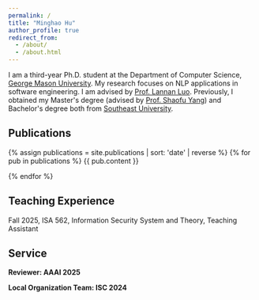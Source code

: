 ```yaml
---
permalink: /
title: "Minghao Hu"
author_profile: true
redirect_from: 
  - /about/
  - /about.html
---
```


I am a third-year Ph.D. student at the Department of Computer Science, [George Mason University](https://www.gmu.edu/). My research focuses on NLP applications in software engineering. I am advised by [Prof. Lannan Luo](https://lannan.github.io/). Previously, I obtained my Master's degree (advised by [Prof. Shaofu Yang](https://sfyangcs.github.io/)) and Bachelor's degree both from [Southeast University](https://www.seu.edu.cn/). 



## Publications

{% assign publications = site.publications | sort: 'date' | reverse %}
{% for pub in publications %}
{{ pub.content }}

{% endfor %}

## Teaching Experience

Fall 2025, ISA 562, Information Security System and Theory, Teaching Assistant

## Service

**Reviewer: AAAI 2025**

**Local Organization Team: ISC 2024**



